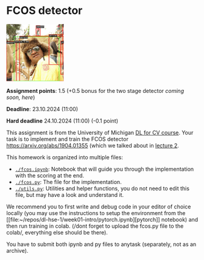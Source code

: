 # FCOS detector

<img src="./person.png" style="width: 30%;">

**Assignment points**: 1.5 (+0.5 bonus for the two stage detector *coming soon, here*)

**Deadline**: 23.10.2024 (11:00)

**Hard deadline** 24.10.2024 (11:00) (-0.1 point)

This assignment is from the University of Michigan [DL for CV course](https://web.eecs.umich.edu/~justincj/teaching/eecs498/WI2022/). Your task is to implement and train the FCOS detector https://arxiv.org/abs/1904.01355 (which we talked about in [lecture 2](../DL_2CV_04objectdetection_lec02.pdf).

This homework is organized into multiple files:

- [`./fcos.ipynb`](./fcos.ipynb):  Notebook that will guide you through the implementation with the scoring at the end.
- [`./fcos.py`](./fcos.py): The file for the implementation.
- [`./utils.py`](./utils.py): Utilities and helper functions, you do not need to edit this file, but may have a look and understand it.

We recommend you to first write and debug code in your editor of
choice locally (you may use the instructions to setup the environment
from the [[file:~/repos/dl-hse-1/week01-intro/pytorch.ipynb][pytorch]] notebook) and then run training in colab. (/dont
forget to upload the fcos.py file to the colab/, everything else
should be there).

You have to submit both ipynb and py files to anytask (separately, not as an archive).

